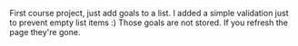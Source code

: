 First course project, just add goals to a list.
I added a simple validation just to prevent empty list items :)
Those goals are not stored. If you refresh the page they're gone.